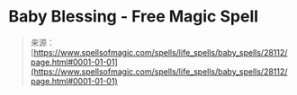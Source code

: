 <!--yml
category: 未分类
date: 2024-06-12 19:17:40
-->

# Baby Blessing - Free Magic Spell

> 来源：[https://www.spellsofmagic.com/spells/life_spells/baby_spells/28112/page.html#0001-01-01](https://www.spellsofmagic.com/spells/life_spells/baby_spells/28112/page.html#0001-01-01)
